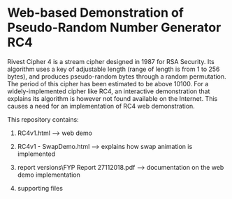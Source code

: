 <h1>Web-based Demonstration of Pseudo-Random Number Generator RC4</h1>

Rivest Cipher 4 is a stream cipher designed in 1987 for RSA Security. Its algorithm uses a key of adjustable length (range of length is from 1 to 256 bytes), and produces pseudo-random bytes through a random permutation. The period of this cipher has been estimated to be above 10100. For a widely-implemented cipher like RC4, an interactive demonstration that explains its algorithm is however not found available on the Internet. This causes a need for an implementation of RC4 web demonstration.



This repository contains:

1. RC4v1.html --> web demo 

2. RC4v1 - SwapDemo.html --> explains how swap animation is implemented

3. report versions\FYP Report 27112018.pdf --> documentation on the web demo implementation

4. supporting files

